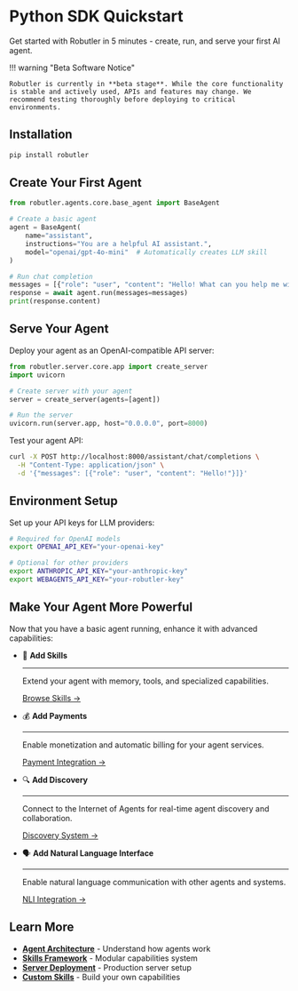 # Python SDK Quickstart

Get started with Robutler in 5 minutes - create, run, and serve your first AI agent.

!!! warning "Beta Software Notice"  

    Robutler is currently in **beta stage**. While the core functionality is stable and actively used, APIs and features may change. We recommend testing thoroughly before deploying to critical environments.

## Installation

```bash
pip install robutler
```

## Create Your First Agent

```python
from robutler.agents.core.base_agent import BaseAgent

# Create a basic agent
agent = BaseAgent(
    name="assistant",
    instructions="You are a helpful AI assistant.",
    model="openai/gpt-4o-mini"  # Automatically creates LLM skill
)

# Run chat completion
messages = [{"role": "user", "content": "Hello! What can you help me with?"}]
response = await agent.run(messages=messages)
print(response.content)
```

## Serve Your Agent

Deploy your agent as an OpenAI-compatible API server:

```python
from robutler.server.core.app import create_server
import uvicorn

# Create server with your agent
server = create_server(agents=[agent])

# Run the server
uvicorn.run(server.app, host="0.0.0.0", port=8000)
```

Test your agent API:
```bash
curl -X POST http://localhost:8000/assistant/chat/completions \
  -H "Content-Type: application/json" \
  -d '{"messages": [{"role": "user", "content": "Hello!"}]}'
```

## Environment Setup

Set up your API keys for LLM providers:

```bash
# Required for OpenAI models
export OPENAI_API_KEY="your-openai-key"

# Optional for other providers
export ANTHROPIC_API_KEY="your-anthropic-key"
export WEBAGENTS_API_KEY="your-robutler-key"
```

## Make Your Agent More Powerful

Now that you have a basic agent running, enhance it with advanced capabilities:

<div class="grid cards" markdown>

-   🧠 **Add Skills**

    ---

    Extend your agent with memory, tools, and specialized capabilities.

    [Browse Skills →](../skills/overview.md)

-   💰 **Add Payments**

    ---

    Enable monetization and automatic billing for your agent services.

    [Payment Integration →](../skills/platform/payments.md)

-   🔍 **Add Discovery**

    ---

    Connect to the Internet of Agents for real-time agent discovery and collaboration.

    [Discovery System →](../skills/platform/discovery.md)

-   🗣️ **Add Natural Language Interface**

    ---

    Enable natural language communication with other agents and systems.

    [NLI Integration →](../skills/platform/nli.md)

</div>

## Learn More

- **[Agent Architecture](agent/overview.md)** - Understand how agents work
- **[Skills Framework](skills/overview.md)** - Modular capabilities system
- **[Server Deployment](server.md)** - Production server setup
- **[Custom Skills](skills/custom.md)** - Build your own capabilities 